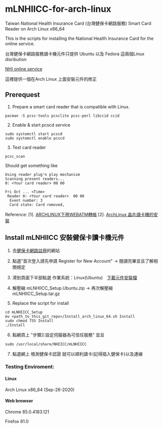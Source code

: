 # mLNHIICC-for-arch-linux
Taiwan National Health Insurance Card (台灣健保卡網路服務) Smart Card Reader on Arch Linux x86_64

This is the scripts for installing the National Health Insurance Card for the online service. 

台灣健保卡網路服務讀卡機元件只提供 Ubuntu 以及 Fedora 這兩個Linux disribution

[NHI online service](https://cloudicweb.nhi.gov.tw/cloudic/system/mlogin.aspx)

這裡提供一個在Arch Linux 上面安裝元件的修正

## Prerequest 

1. Prepare a smart card reader that is compatible with Linux. 

``` 
pacman -S pcsc-tools pcsclite pcsc-perl libccid ccid 
```

2. Enable & start pcscd service

```
sudo systemctl start pcscd
sudo systemctl enable pcscd
```

3. Test card reader

```
pcsc_scan
```

Should get something like 

```
Using reader plug'n play mechanism
Scanning present readers...
0: <Your card reader> 00 00
 
Fri Oct ... <Time>
 Reader 0: <Your card reader>  00 00
  Event number: 3
  Card state: Card removed, 
```

Reference:
[1]. [ARCHLINUX下用WEBATM轉帳](http://dd-han.tw/2016/archlinux-webatm)
[2]. [ArchLinux 晶片讀卡機的安裝](https://w2b2.blogspot.com/2012/06/archlinux.html)


## Install mLNHIICC 安裝健保卡讀卡機元件

1. 去[健保卡網路註冊](https://cloudicweb.nhi.gov.tw/cloudic/system/mlogin.aspx)的網站 

2. 點選"首次登入請先申請 Register for New Account" -> 閱讀完畢並且了解相關規定 

3. 滑到頁面下半部點選 作業系統：Linux(Ubuntu)　[下載元件安裝檔](https://cloudicweb.nhi.gov.tw/cloudic/system/SMC/mLNHIICC_Setup.Ubuntu.zip)


4. 解壓縮 mLNHIICC_Setup.Ubuntu.zip -> 再次解壓縮 mLNHIICC_Setup.tar.gz

5. Replace the script for install
``` 
cd mLNHIICC_Setup
mv <path_to_this_git_repo>/Install_arch_linux_64.sh Install
sudo chmod 755 Install
./Install
``` 

6. 點網頁上 "步驟2:設定伺服器為可信任服務"
並且
```
sudo /usr/local/share/NHIICC/mLNHIICC
```
7. 點選網上 檢測健保卡認證 就可以順利讀卡(記得插入健保卡)以及連線

### Testing Enviroment:

#### Linux
Arch Linux x86_64 (Sep-26-2020)

#### Web browser
Chrome 85.0.4183.121

Firefox 81.0






















